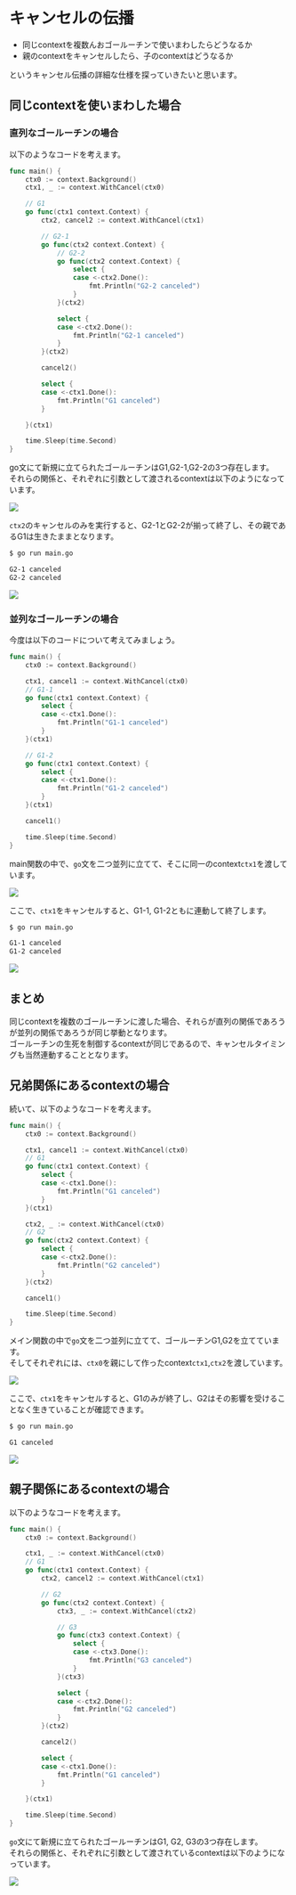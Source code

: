 # キャンセルの伝播
- 同じcontextを複数んおゴールーチンで使いまわしたらどうなるか
- 親のcontextをキャンセルしたら、子のcontextはどうなるか

というキャンセル伝播の詳細な仕様を探っていきたいと思います。  

## 同じcontextを使いまわした場合
### 直列なゴールーチンの場合
以下のようなコードを考えます。  

```go
func main() {
	ctx0 := context.Background()
	ctx1, _ := context.WithCancel(ctx0)

    // G1
	go func(ctx1 context.Context) {
		ctx2, cancel2 := context.WithCancel(ctx1)

		// G2-1
		go func(ctx2 context.Context) {
			// G2-2
			go func(ctx2 context.Context) {
				select {
				case <-ctx2.Done():
					fmt.Println("G2-2 canceled")
				}
			}(ctx2)

			select {
			case <-ctx2.Done():
				fmt.Println("G2-1 canceled")
			}
		}(ctx2)

		cancel2()

		select {
		case <-ctx1.Done():
			fmt.Println("G1 canceled")
		}

	}(ctx1)

	time.Sleep(time.Second)
}
```

go文にて新規に立てられたゴールーチンはG1,G2-1,G2-2の3つ存在します。  
それらの関係と、それぞれに引数として渡されるcontextは以下のようになっています。  

![](https://storage.googleapis.com/zenn-user-upload/456e1b94b95d4a84af7a9c20.png)

`ctx2`のキャンセルのみを実行すると、G2-1とG2-2が揃って終了し、その親であるG1は生きたままとなります。  

```bash
$ go run main.go

G2-1 canceled
G2-2 canceled
```

![](https://storage.googleapis.com/zenn-user-upload/2e888889bc778ba530fa9795.png)

### 並列なゴールーチンの場合
今度は以下のコードについて考えてみましょう。

```go
func main() {
	ctx0 := context.Background()

	ctx1, cancel1 := context.WithCancel(ctx0)
	// G1-1
	go func(ctx1 context.Context) {
		select {
		case <-ctx1.Done():
			fmt.Println("G1-1 canceled")
		}
	}(ctx1)

	// G1-2
	go func(ctx1 context.Context) {
		select {
		case <-ctx1.Done():
			fmt.Println("G1-2 canceled")
		}
	}(ctx1)

	cancel1()

	time.Sleep(time.Second)
}
```

main関数の中で、`go`文を二つ並列に立てて、そこに同一のcontext`ctx1`を渡しています。

![](https://storage.googleapis.com/zenn-user-upload/88639d8b151c24b2e8082059.png)

ここで、`ctx1`をキャンセルすると、G1-1, G1-2ともに連動して終了します。

```bash
$ go run main.go

G1-1 canceled
G1-2 canceled
```

![](https://storage.googleapis.com/zenn-user-upload/0346a3cc3874d8eb4f80d972.png)

## まとめ
同じcontextを複数のゴールーチンに渡した場合、それらが直列の関係であろうが並列の関係であろうが同じ挙動となります。　　  
ゴールーチンの生死を制御するcontextが同じであるので、キャンセルタイミングも当然連動することとなります。　　

## 兄弟関係にあるcontextの場合
続いて、以下のようなコードを考えます。

```go
func main() {
	ctx0 := context.Background()

	ctx1, cancel1 := context.WithCancel(ctx0)
	// G1
	go func(ctx1 context.Context) {
		select {
		case <-ctx1.Done():
			fmt.Println("G1 canceled")
		}
	}(ctx1)

	ctx2, _ := context.WithCancel(ctx0)
	// G2
	go func(ctx2 context.Context) {
		select {
		case <-ctx2.Done():
			fmt.Println("G2 canceled")
		}
	}(ctx2)

	cancel1()

	time.Sleep(time.Second)
}
```

メイン関数の中で`go`文を二つ並列に立てて、ゴールーチンG1,G2を立てています。    
そしてそれぞれには、`ctx0`を親にして作ったcontext`ctx1`,`ctx2`を渡しています。  

![](https://storage.googleapis.com/zenn-user-upload/39aa7992af8d2756961aa373.png)

ここで、`ctx1`をキャンセルすると、G1のみが終了し、G2はその影響を受けることなく生きていることが確認できます。  

```bash
$ go run main.go

G1 canceled
```

![](https://storage.googleapis.com/zenn-user-upload/8dd67da3a1e00039c2d27c41.png)

## 親子関係にあるcontextの場合
以下のようなコードを考えます。

```go
func main() {
	ctx0 := context.Background()

	ctx1, _ := context.WithCancel(ctx0)
	// G1
	go func(ctx1 context.Context) {
		ctx2, cancel2 := context.WithCancel(ctx1)

		// G2
		go func(ctx2 context.Context) {
			ctx3, _ := context.WithCancel(ctx2)

			// G3
			go func(ctx3 context.Context) {
				select {
				case <-ctx3.Done():
					fmt.Println("G3 canceled")
				}
			}(ctx3)

			select {
			case <-ctx2.Done():
				fmt.Println("G2 canceled")
			}
		}(ctx2)

		cancel2()

		select {
		case <-ctx1.Done():
			fmt.Println("G1 canceled")
		}

	}(ctx1)

	time.Sleep(time.Second)
}
```

`go`文にて新規に立てられたゴールーチンはG1, G2, G3の3つ存在します。  
それらの関係と、それぞれに引数として渡されているcontextは以下のようになっています。  

![](https://storage.googleapis.com/zenn-user-upload/ce6205c05e055f5d9e008c79.png)
